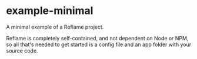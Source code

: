 # example-minimal

A minimal example of a Reflame project.

Reflame is completely self-contained, and not dependent on Node or NPM, so all that's needed to get started is a config file and an app folder with your source code.
